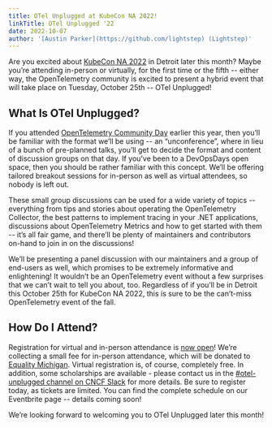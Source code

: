 ```yaml
---
title: OTel Unplugged at KubeCon NA 2022!
linkTitle: OTel Unplugged '22
date: 2022-10-07
author: '[Austin Parker](https://github.com/lightstep) (Lightstep)'
---
```


Are you excited about
[KubeCon NA 2022](https://events.linuxfoundation.org/kubecon-cloudnativecon-north-america/)
in Detroit later this month? Maybe you’re attending in-person or virtually, for
the first time or the fifth -- either way, the OpenTelemetry community is
excited to present a hybrid event that will take place on Tuesday, October 25th
-- OTel Unplugged!

## What Is OTel Unplugged?

If you attended
[OpenTelemetry Community Day](https://events.linuxfoundation.org/open-telemetry-community-day/)
earlier this year, then you’ll be familiar with the format we’ll be using -- an
“unconference”, where in lieu of a bunch of pre-planned talks, you’ll get to
decide the format and content of discussion groups on that day. If you’ve been
to a DevOpsDays open space, then you should be rather familiar with this
concept. We’ll be offering tailored breakout sessions for in-person as well as
virtual attendees, so nobody is left out.

These small group discussions can be used for a wide variety of topics --
everything from tips and stories about operating the OpenTelemetry Collector,
the best patterns to implement tracing in your .NET applications, discussions
about OpenTelemetry Metrics and how to get started with them -- it’s all fair
game, and there’ll be plenty of maintainers and contributors on-hand to join in
on the discussions!

We’ll be presenting a panel discussion with our maintainers and a group of
end-users as well, which promises to be extremely informative and enlightening!
It wouldn’t be an OpenTelemetry event without a few surprises that we can’t wait
to tell you about, too. Regardless of if you’ll be in Detroit this October 25th
for KubeCon NA 2022, this is sure to be the can’t-miss OpenTelemetry event of
the fall.

## How Do I Attend?

Registration for virtual and in-person attendance is
[now open](https://www.eventbrite.com/e/otel-unplugged-kubeconcloudnativecon-detroit-2022-tickets-427595037267)!
We’re collecting a small fee for in-person attendance, which will be donated to
[Equality Michigan](https://equalitymi.org/). Virtual registration is, of
course, completely free. In addition, some scholarships are available - please
contact us in the
[#otel-unplugged channel on CNCF Slack](https://cloud-native.slack.com/archives/C0422FSELH0)
for more details. Be sure to register today, as tickets are limited. You can
find the complete schedule on our Eventbrite page -- details coming soon!

We’re looking forward to welcoming you to OTel Unplugged later this month!
